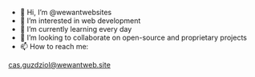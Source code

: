 - 👋 Hi, I’m @wewantwebsites
- 👀 I’m interested in web development
- 🌱 I’m currently learning every day
- 💞️ I’m looking to collaborate on open-source and proprietary projects
- 📫 How to reach me:

cas.guzdziol@wewantweb.site

<!---
wewantwebsites/wewantwebsites is a ✨ special ✨ repository because its `README.md` (this file) appears on your GitHub profile.
You can click the Preview link to take a look at your changes.
--->
